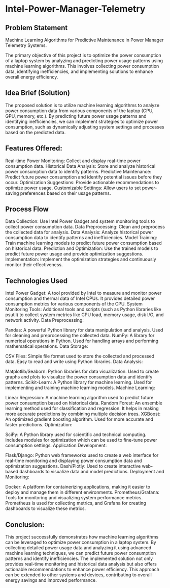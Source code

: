 # Intel-Power-Manager-Telemetry
## Problem Statement
Machine Learning Algorithms for Predictive Maintenance in Power Manager Telemetry Systems.

The primary objective of this project is to optimize the power consumption of a laptop system by analyzing and predicting power usage patterns using machine learning algorithms. This involves collecting power consumption data, identifying inefficiencies, and implementing solutions to enhance overall energy efficiency.
## Idea Brief (Solution)
The proposed solution is to utilize machine learning algorithms to analyze power consumption data from various components of the laptop (CPU, GPU, memory, etc.). By predicting future power usage patterns and identifying inefficiencies, we can implement strategies to optimize power consumption, such as dynamically adjusting system settings and processes based on the predicted data.
## Features Offered:
Real-time Power Monitoring: Collect and display real-time power consumption data.
Historical Data Analysis: Store and analyze historical power consumption data to identify patterns.
Predictive Maintenance: Predict future power consumption and identify potential issues before they occur.
Optimization Suggestions: Provide actionable recommendations to optimize power usage.
Customizable Settings: Allow users to set power-saving preferences based on their usage patterns.
## Process Flow
Data Collection:
Use Intel Power Gadget and system monitoring tools to collect power consumption data.
Data Preprocessing:
Clean and preprocess the collected data for analysis.
Data Analysis:
Analyze historical power consumption data to identify patterns and inefficiencies.
Model Training:
Train machine learning models to predict future power consumption based on historical data.
Prediction and Optimization:
Use the trained models to predict future power usage and provide optimization suggestions.
Implementation:
Implement the optimization strategies and continuously monitor their effectiveness.
## Technologies Used

Intel Power Gadget: A tool provided by Intel to measure and monitor power consumption and thermal data of Intel CPUs. It provides detailed power consumption metrics for various components of the CPU.
System Monitoring Tools: Additional tools and scripts (such as Python libraries like psutil) to collect system metrics like CPU load, memory usage, disk I/O, and network activity.
Data Preprocessing:

Pandas: A powerful Python library for data manipulation and analysis. Used for cleaning and preprocessing the collected data.
NumPy: A library for numerical operations in Python. Used for handling arrays and performing mathematical operations.
Data Storage:

CSV Files: Simple file format used to store the collected and processed data. Easy to read and write using Python libraries.
Data Analysis:

Matplotlib/Seaborn: Python libraries for data visualization. Used to create graphs and plots to visualize the power consumption data and identify patterns.
Scikit-Learn: A Python library for machine learning. Used for implementing and training machine learning models.
Machine Learning:

Linear Regression: A machine learning algorithm used to predict future power consumption based on historical data.
Random Forest: An ensemble learning method used for classification and regression. It helps in making more accurate predictions by combining multiple decision trees.
XGBoost: An optimized gradient boosting algorithm. Used for more accurate and faster predictions.
Optimization:

SciPy: A Python library used for scientific and technical computing. Includes modules for optimization which can be used to fine-tune power consumption settings.
Application Development:

Flask/Django: Python web frameworks used to create a web interface for real-time monitoring and displaying power consumption data and optimization suggestions.
Dash/Plotly: Used to create interactive web-based dashboards to visualize data and model predictions.
Deployment and Monitoring:

Docker: A platform for containerizing applications, making it easier to deploy and manage them in different environments.
Prometheus/Grafana: Tools for monitoring and visualizing system performance metrics. Prometheus is used for collecting metrics, and Grafana for creating dashboards to visualize these metrics.

## Conclusion:
This project successfully demonstrates how machine learning algorithms can be leveraged to optimize power consumption in a laptop system. By collecting detailed power usage data and analyzing it using advanced machine learning techniques, we can predict future power consumption patterns and identify inefficiencies. The implemented solution not only provides real-time monitoring and historical data analysis but also offers actionable recommendations to enhance power efficiency. This approach can be extended to other systems and devices, contributing to overall energy savings and improved performance.
